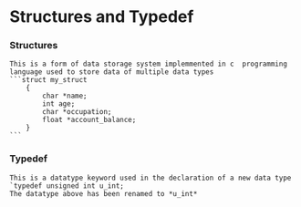 # Structures and Typedef

### Structures
	This is a form of data storage system implemmented in c  programming language used to store data of multiple data types
	```struct my_struct 
		{
			char *name;
			int age;
			char *occupation;
			float *account_balance;
		} 
	```
### Typedef
	This is a datatype keyword used in the declaration of a new data type
	`typedef unsigned int u_int;
	The datatype above has been renamed to *u_int*
